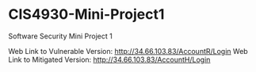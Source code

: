 # CIS4930-Mini-Project1
Software Security Mini Project 1

Web Link to Vulnerable Version: http://34.66.103.83/AccountR/Login
Web Link to Mitigated Version: http://34.66.103.83/AccountH/Login


